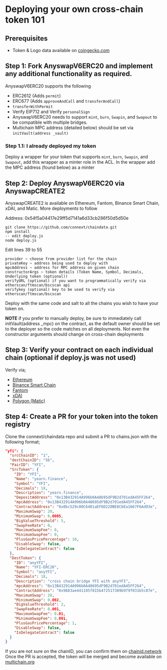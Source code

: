 # Deploying your own cross-chain token 101

## Prerequisites

* Token & Logo data available on [coingecko.com](https://www.coingecko.com/en)

## Step 1: Fork AnyswapV6ERC20 and implement any additional functionality as required.

AnyswapV6ERC20 supports the following
* ERC2612 (Adds `permit`)
* ERC677 (Adds `approveAndCall` and `transferAndCall`)
* `transferWithPermit`
* Verify EIP712 and Verify `personalSign`
* AnyswapV6ERC20 needs to support `mint`, `burn`, `Swapin`, and `Swapout` to be compatible with multiple bridges.
* Multichain MPC address (detailed below) should be set via `initVault(address _vault)`

### Step 1.1: I already deployed my token

Deploy a wrapper for your token that supports `mint`, `burn`, `Swapin`, and `Swapout`, add this wrapper as a minter role in the ACL. In the wrapper add the MPC address (found below) as a minter

## Step 2: Deploy AnyswapV6ERC20 via AnyswapCREATE2

AnyswapCREATE2 is available on Ethereum, Fantom, Binance Smart Chain, xDAI, and Matic. More deployments to follow

Address: 0x54f5a04417e29ff5d7141a6d33cb286f50d5d50e

```
git clone https://github.com/connext/chaindata.git
npm install
-- edit deploy.js
node deploy.js
```

Edit lines 39 to 55

```
provider ~ choose from provider list for the chain
privateKey ~ address being used to deploy with
mpcAddress ~ address for MPC address on given chain
constructorArgs ~ token details (Token Name, Symbol, Decimals, Underlying token (optional))
verifyURL (optional) if you want to programmatically verify via etherscan/ftmscan/bscscan api
verifykey (optional) key to be used to verify via etherscan/ftmscan/bscscan
```

Deploy with the same code and salt to all the chains you wish to have your token on.

**NOTE** if you prefer to manually deploy, be sure to immediately call initVault(address _mpc) on the contract, as the default owner should be set to the deployer so the code matches on all deployments. Not even the constructor arguments should change on cross-chain deployments

## Step 3: Verify your contract on each individual chain (optional if deploy.js was not used)

Verify via;

* [Ethereum](https://etherscan.io/)
* [Binance Smart Chain](https://bscscan.com/)
* [Fantom](https://ftmscan.com/)
* [xDAI](https://blockscout.com/poa/xdai)
* [Polygon (Matic)](https://explorer-mainnet.maticvigil.com/)

## Step 4: Create a PR for your token into the token registry

Clone the connext/chaindata repo and submit a PR to chains.json with the following format;

```json
"yfi": {
  "srcChainID": "1",
  "destChainID": "56",
  "PairID": "YFI",
  "SrcToken": {
    "ID": "YFI",
    "Name": "yearn.finance",
    "Symbol": "YFI",
    "Decimals": 18,
    "Description": "yearn.finance",
    "DepositAddress": "0x13B432914A996b0A48695dF9B2d701edA45FF264",
    "mpcAddress": "0x13B432914A996b0A48695dF9B2d701edA45FF264",
    "ContractAddress": "0x0bc529c00C6401aEF6D220BE8C6Ea1667F6Ad93e",
    "MaximumSwap": 20,
    "MinimumSwap": 0.0005,
    "BigValueThreshold": 5,
    "SwapFeeRate": 0,
    "MaximumSwapFee": 0,
    "MinimumSwapFee": 0,
    "PlusGasPricePercentage": 10,
    "DisableSwap": false,
    "IsDelegateContract": false
  },
  "DestToken": {
    "ID": "anyYFI",
    "Name": "YFI-ERC20",
    "Symbol": "anyYFI",
    "Decimals": 18,
    "Description": "cross chain bridge YFI with anyYFI",
    "mpcAddress": "0x13B432914A996b0A48695dF9B2d701edA45FF264",
    "ContractAddress": "0x9883ae441105f815b472517389b979f031b5c87e",
    "MaximumSwap": 20,
    "MinimumSwap": 0.002,
    "BigValueThreshold": 2,
    "SwapFeeRate": 0.001,
    "MaximumSwapFee": 0.01,
    "MinimumSwapFee": 0.001,
    "PlusGasPricePercentage": 1,
    "DisableSwap": false,
    "IsDelegateContract": false
  }
}
```

If you are not sure on the chainID, you can confirm them on [chainid.network](https://chainid.network/chains.json)
Once the PR is accepted, the token will be merged and become available on [multichain.org](https://multichain.org/)
